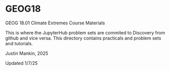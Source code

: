 # GEOG18
GEOG 18.01 Climate Extremes Course Materials 

This is where the JupyterHub problem sets are commited to Discovery from github and vice versa. This directory contains practicals and problem sets and tutorials.

Justin Mankin, 2025

Updated 1/7/25
